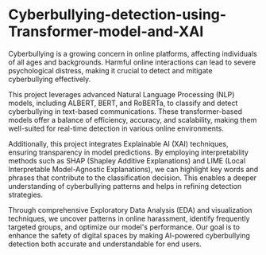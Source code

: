 # Cyberbullying-detection-using-Transformer-model-and-XAI

Cyberbullying is a growing concern in online platforms, affecting individuals of all ages and backgrounds. Harmful online interactions can lead to severe psychological distress, making it crucial to detect and mitigate cyberbullying effectively.

This project leverages advanced Natural Language Processing (NLP) models, including ALBERT, BERT, and RoBERTa, to classify and detect cyberbullying in text-based communications. These transformer-based models offer a balance of efficiency, accuracy, and scalability, making them well-suited for real-time detection in various online environments.

Additionally, this project integrates Explainable AI (XAI) techniques, ensuring transparency in model predictions. By employing interpretability methods such as SHAP (Shapley Additive Explanations) and LIME (Local Interpretable Model-Agnostic Explanations), we can highlight key words and phrases that contribute to the classification decision. This enables a deeper understanding of cyberbullying patterns and helps in refining detection strategies.

Through comprehensive Exploratory Data Analysis (EDA) and visualization techniques, we uncover patterns in online harassment, identify frequently targeted groups, and optimize our model's performance. Our goal is to enhance the safety of digital spaces by making AI-powered cyberbullying detection both accurate and understandable for end users.
